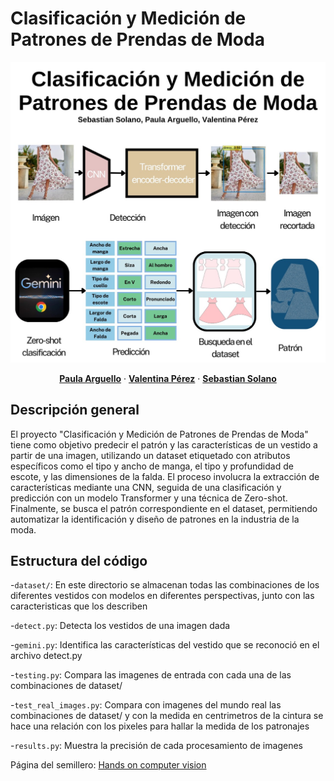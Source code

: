 # Clasificación y Medición de Patrones de Prendas de Moda


<p align="center">
  <p align="center">
    <img src="./banner.jpg" alt="Description of the image" width="1200">
  <p align="center">
    <a href="https://github.com/paularguello07" rel="external nofollow noopener" target="_blank"><strong>Paula Arguello</strong></a>
    ·
    <a href="https://github.com/valperz" rel="external nofollow noopener" target="_blank"><strong>Valentina Pérez</strong></a>
    ·
    <a href="https://github.com/stian1909" rel="external nofollow noopener" target="_blank"><strong>Sebastian Solano</strong></a>
    
  </p>

## Descripción general

El proyecto "Clasificación y Medición de Patrones de Prendas de Moda" tiene como objetivo predecir el patrón y las características de un vestido a partir de una imagen, utilizando un dataset etiquetado con atributos específicos como el tipo y ancho de manga, el tipo y profundidad de escote, y las dimensiones de la falda. El proceso involucra la extracción de características mediante una CNN, seguida de una clasificación y predicción con un modelo Transformer y una técnica de Zero-shot. Finalmente, se busca el patrón correspondiente en el dataset, permitiendo automatizar la identificación y diseño de patrones en la industria de la moda.

## Estructura del código

-`dataset/`: En este directorio se almacenan todas las combinaciones de los diferentes vestidos con modelos en diferentes perspectivas, junto con las caracteristicas que los describen

-`detect.py`: Detecta los vestidos de una imagen dada

-`gemini.py`: Identifica las características del vestido que se reconoció en el archivo detect.py

-`testing.py`: Compara las imagenes de entrada con cada una de las combinaciones de dataset/

-`test_real_images.py`: Compara con imagenes del mundo real las combinaciones de dataset/ y con la medida en centrimetros de la cintura se hace una relación con los pixeles para hallar la medida de los patronajes

-`results.py`: Muestra la precisión de cada procesamiento de imagenes

Página del semillero: [Hands on computer vision](semillerocv.github.io)


